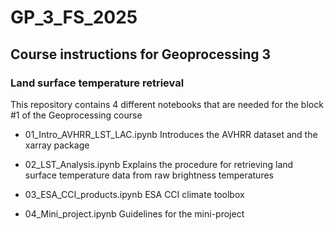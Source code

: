 # GP_3_FS_2025

## Course instructions for Geoprocessing 3 
### Land surface temperature retrieval


This repository contains 4 different notebooks that are needed for the block #1 of the Geoprocessing course

- 01_Intro_AVHRR_LST_LAC.ipynb
  Introduces the AVHRR dataset and the xarray package

- 02_LST_Analysis.ipynb
  Explains the procedure for retrieving land surface temperature data from raw brightness temperatures

- 03_ESA_CCI_products.ipynb
ESA CCI climate toolbox

- 04_Mini_project.ipynb
Guidelines for the mini-project
